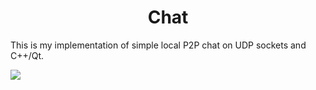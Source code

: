 <h1 align="center">Chat</h1>

This is my implementation of simple local P2P chat on UDP sockets and C++/Qt.

<img src="https://user-images.githubusercontent.com/42784580/234584322-c77fab76-0045-40b0-93f6-3a4c4aefaaa6.gif">

